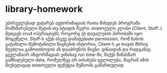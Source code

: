 # library-homework
უპირველესად ვატარებ ავტორიზაციას რათა მიხვდეს პროგრამა მომხმარებელი შედის თუ სტაფის წევრი.
თითოეული კლასი (Client, Stuff..) შეიცავს crud ოპერაციებს, როგორც ეს დავალების პირობაში იყო მოცემული.
Stuff-ს აქვს ასევე დამატებითი permission, რომ ნახოს გატანილი-შემოტანილი წიგნების ისტორია, Client-ს კი თავის მხრივ შეუძლია გამოითხოვოს ან დააბრუნოს წიგნი.
ვინაიდან და რადგანაც ყველანაირ ინფორმაციას ვინახავ run time-ში, მაქვს წინასწარ გამზადებული data, რომელზეც არ აისახება ცვლილება, მაგრამ ამის მიუხედავად თითოეული ფუნქცია მუშაობს გამართულად
